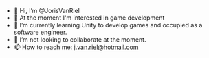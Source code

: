 - 👋 Hi, I’m @JorisVanRiel
- 👀 At the moment I'm interested in game development 
- 🌱 I’m currently learning Unity to develop games and occupied as a software engineer. 
- 💞️ I’m not looking to collaborate at the moment.
- 📫 How to reach me: j.van.riel@hotmail.com
<!---
JorisVanRiel/JorisVanRiel is a ✨ special ✨ repository because its `README.md` (this file) appears on your GitHub profile.
You can click the Preview link to take a look at your changes.
--->
